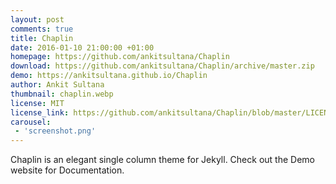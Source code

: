 ```yaml
---
layout: post
comments: true
title: Chaplin 
date: 2016-01-10 21:00:00 +01:00
homepage: https://github.com/ankitsultana/Chaplin
download: https://github.com/ankitsultana/Chaplin/archive/master.zip
demo: https://ankitsultana.github.io/Chaplin
author: Ankit Sultana
thumbnail: chaplin.webp
license: MIT
license_link: https://github.com/ankitsultana/Chaplin/blob/master/LICENSE
carousel:
 - 'screenshot.png'
---
```


Chaplin is an elegant single column theme for Jekyll. Check out the Demo website for Documentation.
